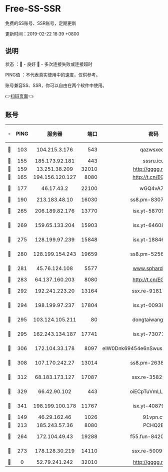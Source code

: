# Free-SS-SSR

免费的SS账号、SSR账号，定期更新

更新时间：2019-02-22 18:39 +0800

## 说明

状态     ：🙂 - 良好 🙁 - 多次连接失败或连接超时

PING值   ：不代表真实使用中的速度，仅供参考。

账号兼容SS、SSR，你可以自由在两个软件中使用。

👉[扫码页面](https://liesauer.github.io/free-ss-ssr.github.io/)👈

## 账号

|-|PING|服务器|端口|密码|加密方式|区域|
|:----:|:----:|:-----:|-----:|:----:|:----:|:----:|
|🙂|103|104.215.3.176|543|qazwsxedc|aes-256-gcm|JP|
|🙂|155|185.173.92.181|443|sssru.icu|rc4-md5|RU|
|🙂|159|13.251.38.209|32010|http://gggg.rocks|chacha20|SG|
|🙂|165|194.156.120.127|8080|http://t.cn/EGJIyrl|rc4-md5|RU|
|🙂|177|46.17.43.2|22100|wGQ4vA7D|aes-256-gcm|RU|
|🙂|190|213.183.48.10|16030|ss8.pm-83073049|rc4-md5|RU|
|🙂|265|206.189.82.176|13770|isx.yt-58709121|aes-256-cfb|SG|
|🙂|269|159.65.133.204|15903|isx.yt-64608390|aes-256-cfb|SG|
|🙂|275|128.199.97.239|15848|isx.yt-18846898|aes-256-cfb|SG|
|🙂|280|128.199.154.243|19659|ss8.pm-52569883|aes-256-cfb|SG|
|🙂|281|45.76.124.108|5577|www.sphard.com|aes-256-cfb|AU|
|🙂|283|64.137.160.203|8080|http://t.cn/EGJIyrl|rc4-md5|CA|
|🙂|292|192.241.223.20|13164|ssx.re-91817588|aes-256-cfb|US|
|🙂|294|198.199.97.237|17804|isx.yt-00938684|aes-256-cfb|US|
|🙂|295|103.124.105.211|80|dongtaiwang.com|aes-256-cfb|US|
|🙂|295|162.243.134.187|17741|isx.yt-73071395|aes-256-cfb|US|
|🙂|306|172.104.33.178|8097|eIW0Dnk69454e6nSwuspv9DmS201tQ0D|aes-256-cfb|SG|
|🙂|308|107.170.242.27|13014|ss8.pm-26383123|aes-256-cfb|US|
|🙂|312|68.183.173.127|17087|ssx.re-35825697|aes-256-cfb|US|
|🙂|329|66.42.90.102|443|oiECpTuVmLLxk4Ts|aes-256-cfb|US|
|🙂|341|198.199.100.178|11767|isx.yt-40879146|aes-256-cfb|US|
|🙂|149|46.29.162.46|1026|91vpn.cf|rc4-md5|RU|
|🙂|213|185.243.57.36|8080|PCHQ2E|rc4-md5|US|
|🙂|264|172.104.49.43|19288|f55.fun-84203624|aes-256-cfb|SG|
|🙂|273|178.128.30.219|14110|ssx.re-50095618|aes-256-cfb|SG|
|🙁|0|52.79.241.242|32010|http://gggg.rocks|chacha20|KR|
